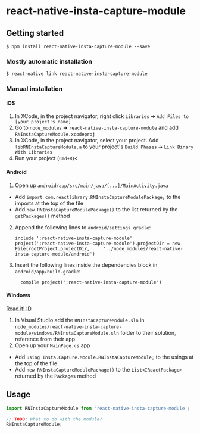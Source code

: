 
# react-native-insta-capture-module

## Getting started

`$ npm install react-native-insta-capture-module --save`

### Mostly automatic installation

`$ react-native link react-native-insta-capture-module`

### Manual installation


#### iOS

1. In XCode, in the project navigator, right click `Libraries` ➜ `Add Files to [your project's name]`
2. Go to `node_modules` ➜ `react-native-insta-capture-module` and add `RNInstaCaptureModule.xcodeproj`
3. In XCode, in the project navigator, select your project. Add `libRNInstaCaptureModule.a` to your project's `Build Phases` ➜ `Link Binary With Libraries`
4. Run your project (`Cmd+R`)<

#### Android

1. Open up `android/app/src/main/java/[...]/MainActivity.java`
  - Add `import com.reactlibrary.RNInstaCaptureModulePackage;` to the imports at the top of the file
  - Add `new RNInstaCaptureModulePackage()` to the list returned by the `getPackages()` method
2. Append the following lines to `android/settings.gradle`:
  	```
  	include ':react-native-insta-capture-module'
  	project(':react-native-insta-capture-module').projectDir = new File(rootProject.projectDir, 	'../node_modules/react-native-insta-capture-module/android')
  	```
3. Insert the following lines inside the dependencies block in `android/app/build.gradle`:
  	```
      compile project(':react-native-insta-capture-module')
  	```

#### Windows
[Read it! :D](https://github.com/ReactWindows/react-native)

1. In Visual Studio add the `RNInstaCaptureModule.sln` in `node_modules/react-native-insta-capture-module/windows/RNInstaCaptureModule.sln` folder to their solution, reference from their app.
2. Open up your `MainPage.cs` app
  - Add `using Insta.Capture.Module.RNInstaCaptureModule;` to the usings at the top of the file
  - Add `new RNInstaCaptureModulePackage()` to the `List<IReactPackage>` returned by the `Packages` method


## Usage
```javascript
import RNInstaCaptureModule from 'react-native-insta-capture-module';

// TODO: What to do with the module?
RNInstaCaptureModule;
```
  